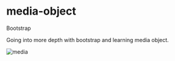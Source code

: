 # media-object

Bootstrap

Going into more depth with bootstrap and learning media object. 

![media](https://user-images.githubusercontent.com/34385544/44477942-0090ef80-a5f1-11e8-92a1-4a98275eb859.png)
